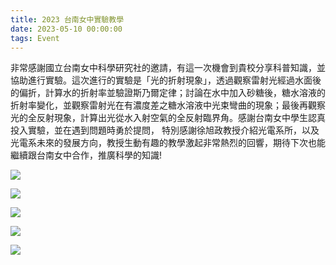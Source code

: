 ```yaml
---
title: 2023 台南女中實驗教學
date: 2023-05-10 00:00:00
tags: Event
---
```


非常感謝國立台南女中科學研究社的邀請，有這一次機會到貴校分享科普知識，並協助進行實驗。這次進行的實驗是「光的折射現象」，透過觀察雷射光經過水面後的偏折，計算水的折射率並驗證斯乃爾定律；討論在水中加入砂糖後，糖水溶液的折射率變化，並觀察雷射光在有濃度差之糖水溶液中光束彎曲的現象；最後再觀察光的全反射現象，計算出光從水入射空氣的全反射臨界角。感謝台南女中學生認真投入實驗，並在遇到問題時勇於提問， 特別感謝徐旭政教授介紹光電系所，以及光電系未來的發展方向，教授生動有趣的教學激起非常熱烈的回響，期待下次也能繼續跟台南女中合作，推廣科學的知識!

![](346304160_228801376450548_4130596915799951533_n.jpg)

![](346295646_1406144226800731_186286042200177343_n.jpg)

![](346308125_973319723801980_2822806875626800605_n.jpg)

![](346460353_805838504456660_8798840197712101860_n.jpg)

![](346493686_3564158483906295_3617412251707717750_n.jpg)
